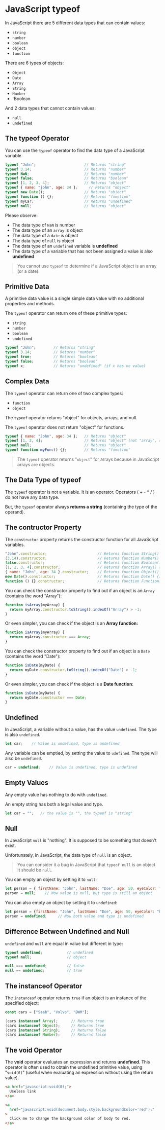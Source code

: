 # JavaScript typeof

In JavaScript there are 5 different data types that can contain values:

* `string`
* `number`
* `boolean`
* `object`
* `function`

There are 6 types of objects:

* `Object`
* `Date`
* `Array`
* `String`
* `Number`
* `Boolean

And 2 data types that cannot contain values:

* `null`
* `undefined`

## The typeof Operator

You can use the `typeof` operator to find the data type of a JavaScript variable.

```javascript
typeof "John";                      // Returns "string"
typeof 3.14;                        // Returns "number"
typeof NaN;                         // Returns "number"
typeof false;                       // Returns "boolean"
typeof [1, 2, 3, 4];                // Returns "object"
typeof { name: "john", age: 34 };     // Returns "object"
typeof new Date();                  // Returns "object"
typeof function () {};              // Returns "function"
typeof myCar;                       // Returns "undefined"
typeof null;                        // Returns "object"
```

Please observe:

* The data type of `NaN` is number
* The data type of an `array` is object
* The data type of a `date` is object
* The data type of `null` is object
* The data type of an `undefined` variable is **undefined**
* The data type of a variable that has not been assigned a value is also **undefined**

> You cannot use `typeof` to determine if a JavaScript object is an array (or a date).

## Primitive Data

A primitive data value is a single simple data value with no additional properties and methods.

The `typeof` operator can return one of these primitive types:

* `string`
* `number`
* `boolean`
* `undefined`

```javascript
typeof "John";        // Returns "string"
typeof 3.14;          // Returns "number"
typeof true;          // Returns "boolean"
typeof false;         // Returns "boolean"
typeof x;             // Returns "undefined" (if x has no value)
```

## Complex Data

The `typeof` operator can return one of two complex types:

* `function`
* `object`

The `typeof` operator returns "object" for objects, arrays, and null.

The `typeof` operator does not return "object" for functions.

```javascript
typeof { name: "John", age: 34 };   // Returns "object"
typeof [1, 2, 4];                   // Returns "object" (not "array", see note below)
typeof null;                        // Returns "object"
typeof function myFunc() {};        // Returns "function"
```

> The `typeof` operator returns "`object`" for arrays because in JavaScript arrays are objects.

## The Data Type of typeof

The `typeof` operator is not a variable. It is an operator. Operators ( + - * / ) do not have any data type.

But, the `typeof` operator always **returns a string** (containing the type of the operand).

## The contructor Property

The `constructor` property returns the constructor function for all JavaScript variables.

```javascript
"John".constructor;                       // Returns function String() {[native code]}
(3.14).constructor;                       // Returns function Number() {[native code]}
false.constructor;                        // Returns function Boolean() {[native code]}
[1, 2, 3, 4].constructor;                 // Returns function Array() {[native code]}
{ name: "John", age: 34 }.constructor;    // Returns function Object() {[native code]}
new Date().constructor;                   // Returns function Date() {[native code]}
function () {}.constructor;               // Returns function Function() {[native code]}
```

You can check the constructor property to find out if an object is an `Array` (contains the word "Array"):

```javascript
function isArray(myArray) {
  return myArray.constructor.toString().indexOf("Array") > -1;
}
```

Or even simpler, you can check if the object is an **Array function:**

```javascript
function isArray(myArray) {
  return myArray.constructor === Array;
}
```

You can check the constructor property to find out if an object is a `Date` (contains the word "Date"):

```javascript
function isDate(myDate) {
  return myDate.constructor.toString().indexOf("Date") > -1;
}
```

Or even simpler, you can check if the object is a **Date function:**

```javascript
function isDate(myDate) {
  return myDate.constructor === Date;
}
```

## Undefined

In JavaScript, a variable without a value, has the value `undefined`. The type is also `undefined`.

```javascript
let car;    // Value is undefined, type is undefined
```

Any variable can be emptied, by setting the value to `udefined`. The type will also be `undefined`.

```javascript
car = undefined;    // Value is undefined, type is undefined
```

## Empty Values

Any empty value has nothing to do with `undefined`.

An empty string has both a legal value and type.

```javascript
let car = "";   // the value is "", the typeof is "string"
```

## Null

In JavaScript `null` is "nothing". It is supposed to be something that doesn't exist.

Unfortunately, in JavaScript, the data type of `null` is an object.

> You can consider it a bug in JavaScript that `typeof null` is an object. It should be `null`.

You can empty an object by setting it to `null`:

```javascript
let person = { firstName: "John", lastName: "Doe", age: 50, eyeColor: "blue" };
person = null;    // Now value is null, but type is still an object
```

You can also empty an object by setting it to `undefined`:

```javascript
let person = {firstName: "John", lastName: "Doe", age: 50, eyeColor: "blue" };
person = undefined;     // Now both value and type is undefined
```

## Difference Between Undefined and Null

`undefined` and `null` are equal in value but different in type:

```javascript
typeof undefined;           // undefined
typeof null;                // object

null === undefined;         // false
null == undefined;          // true
```

## The instanceof Operator

The `instanceof` operator returns `true` if an object is an instance of the specified object:

```javascript
const cars = ["Saab", "Volvo", "BWM"];

(cars instanceof Array);      // Returns true
(cars instanceof Object);     // Returns true
(cars instanceof String);     // Returns false
(cars instanceof Number);     // Returns false
```

## The void Operator

The **void** operator evaluates an expression and returns **undefined**. This operator is often used to obtain the undefined primitive value, using "`void(0)`" (useful when evaluating an expression without using the return value).

```html
<a href="javascript:void(0);">
  Useless link
</a>

<a
  href="javascript:void(document.body.style.backgroundColor='red');"
> 
  Click me to change the background color of body to red.
</a>
```